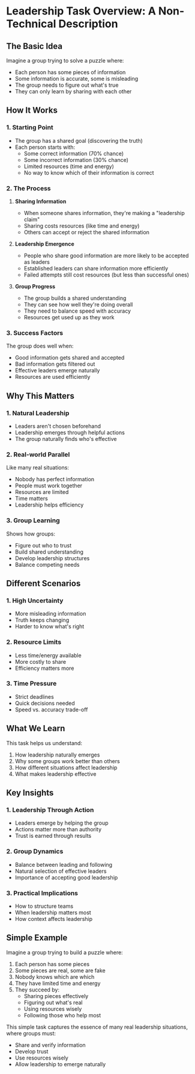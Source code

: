 # Leadership Task Overview: A Non-Technical Description

## The Basic Idea
Imagine a group trying to solve a puzzle where:
- Each person has some pieces of information
- Some information is accurate, some is misleading
- The group needs to figure out what's true
- They can only learn by sharing with each other

## How It Works

### 1. Starting Point
- The group has a shared goal (discovering the truth)
- Each person starts with:
  * Some correct information (70% chance)
  * Some incorrect information (30% chance)
  * Limited resources (time and energy)
  * No way to know which of their information is correct

### 2. The Process
1. **Sharing Information**
   - When someone shares information, they're making a "leadership claim"
   - Sharing costs resources (like time and energy)
   - Others can accept or reject the shared information

2. **Leadership Emergence**
   - People who share good information are more likely to be accepted as leaders
   - Established leaders can share information more efficiently
   - Failed attempts still cost resources (but less than successful ones)

3. **Group Progress**
   - The group builds a shared understanding
   - They can see how well they're doing overall
   - They need to balance speed with accuracy
   - Resources get used up as they work

### 3. Success Factors
The group does well when:
- Good information gets shared and accepted
- Bad information gets filtered out
- Effective leaders emerge naturally
- Resources are used efficiently

## Why This Matters

### 1. Natural Leadership
- Leaders aren't chosen beforehand
- Leadership emerges through helpful actions
- The group naturally finds who's effective

### 2. Real-world Parallel
Like many real situations:
- Nobody has perfect information
- People must work together
- Resources are limited
- Time matters
- Leadership helps efficiency

### 3. Group Learning
Shows how groups:
- Figure out who to trust
- Build shared understanding
- Develop leadership structures
- Balance competing needs

## Different Scenarios

### 1. High Uncertainty
- More misleading information
- Truth keeps changing
- Harder to know what's right

### 2. Resource Limits
- Less time/energy available
- More costly to share
- Efficiency matters more

### 3. Time Pressure
- Strict deadlines
- Quick decisions needed
- Speed vs. accuracy trade-off

## What We Learn
This task helps us understand:
1. How leadership naturally emerges
2. Why some groups work better than others
3. How different situations affect leadership
4. What makes leadership effective

## Key Insights

### 1. Leadership Through Action
- Leaders emerge by helping the group
- Actions matter more than authority
- Trust is earned through results

### 2. Group Dynamics
- Balance between leading and following
- Natural selection of effective leaders
- Importance of accepting good leadership

### 3. Practical Implications
- How to structure teams
- When leadership matters most
- How context affects leadership

## Simple Example

Imagine a group trying to build a puzzle where:
1. Each person has some pieces
2. Some pieces are real, some are fake
3. Nobody knows which are which
4. They have limited time and energy
5. They succeed by:
   - Sharing pieces effectively
   - Figuring out what's real
   - Using resources wisely
   - Following those who help most

This simple task captures the essence of many real leadership situations, where groups must:
- Share and verify information
- Develop trust
- Use resources wisely
- Allow leadership to emerge naturally 
